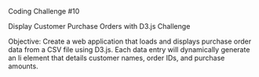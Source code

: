 Coding Challenge #10

Display Customer Purchase Orders with D3.js Challenge

Objective: Create a web application that loads and displays purchase order data from a CSV file using D3.js. Each data entry will dynamically generate an li element that details customer names, order IDs, and purchase amounts.